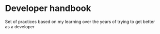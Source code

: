 # Developer handbook

Set of practices based on my learning over the years of trying to get better as a developer

